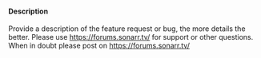 #### Description
Provide a description of the feature request or bug, the more details the better. Please use https://forums.sonarr.tv/ for support or other questions. When in doubt please post on https://forums.sonarr.tv/
